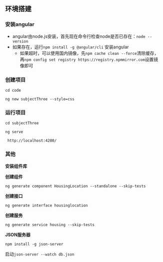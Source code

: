 ## 环境搭建

### 安装angular

- angular由node.js安装，首先现在命令行检查node是否已存在：`node --version`
- 如果存在，运行`npm install -g @angular/cli` 安装angular
  - 如果超时，可以使用国内镜像，先`npm cache clean --force`清除缓存，再`npm config set registry https://registry.npmmirror.com`设置镜像即可

### 创建项目

`cd code`

`ng new subjectThree --style=css`

### 运行项目

`cd subjectThree`

`ng serve`

` http://localhost:4200/`

### 其他

**安装组件库**


**创建组件**

`ng generate component HousingLocation --standalone --skip-tests`

**创建接口**

`ng generate interface housinglocation`

**创建服务**

`ng generate service housing --skip-tests`

**JSON服务器**

`npm install -g json-server`

启动`json-server --watch db.json`